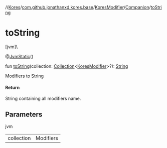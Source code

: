//[Kores](../../../../index.md)/[com.github.jonathanxd.kores.base](../../index.md)/[KoresModifier](../index.md)/[Companion](index.md)/[toString](to-string.md)

# toString

[jvm]\

@[JvmStatic](https://kotlinlang.org/api/latest/jvm/stdlib/kotlin.jvm/-jvm-static/index.html)()

fun [toString](to-string.md)(collection: [Collection](https://kotlinlang.org/api/latest/jvm/stdlib/kotlin.collections/-collection/index.html)<[KoresModifier](../index.md)>?): [String](https://kotlinlang.org/api/latest/jvm/stdlib/kotlin/-string/index.html)

Modifiers to String

#### Return

String containing all modifiers name.

## Parameters

jvm

| | |
|---|---|
| collection | Modifiers |
